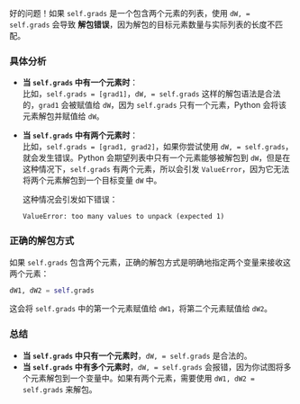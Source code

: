 好的问题！如果 `self.grads` 是一个包含两个元素的列表，使用 `dW, = self.grads` 会导致 **解包错误**，因为解包的目标元素数量与实际列表的长度不匹配。

### 具体分析

- **当 `self.grads` 中有一个元素时**：  
  比如，`self.grads = [grad1]`，`dW, = self.grads` 这样的解包语法是合法的，`grad1` 会被赋值给 `dW`，因为 `self.grads` 只有一个元素，Python 会将该元素解包并赋值给 `dW`。

- **当 `self.grads` 中有两个元素时**：  
  比如，`self.grads = [grad1, grad2]`，如果你尝试使用 `dW, = self.grads`，就会发生错误。Python 会期望列表中只有一个元素能够被解包到 `dW`，但是在这种情况下，`self.grads` 有两个元素，所以会引发 `ValueError`，因为它无法将两个元素解包到一个目标变量 `dW` 中。

  这种情况会引发如下错误：

  ```
  ValueError: too many values to unpack (expected 1)
  ```

### 正确的解包方式

如果 `self.grads` 包含两个元素，正确的解包方式是明确地指定两个变量来接收这两个元素：

```python
dW1, dW2 = self.grads
```

这会将 `self.grads` 中的第一个元素赋值给 `dW1`，将第二个元素赋值给 `dW2`。

### 总结

- **当 `self.grads` 中只有一个元素时**，`dW, = self.grads` 是合法的。
- **当 `self.grads` 中有多个元素时**，`dW, = self.grads` 会报错，因为你试图将多个元素解包到一个变量中。如果有两个元素，需要使用 `dW1, dW2 = self.grads` 来解包。

